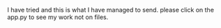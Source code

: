 I have tried and this is what I have managed to send. please click on the app.py to see my work not on files.
